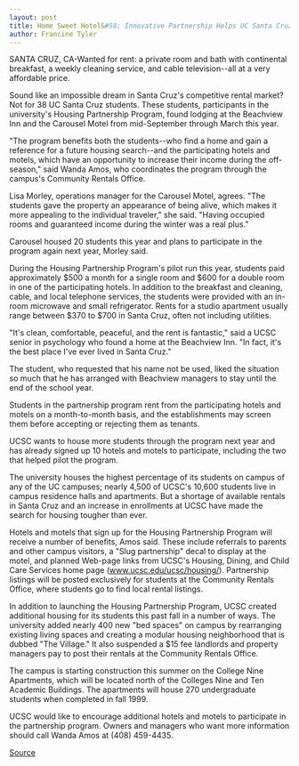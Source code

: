 ```yaml
---
layout: post
title: Home Sweet Hotel&#58; Innovative Partnership Helps UC Santa Cruz House Its Students
author: Francine Tyler
---
```


SANTA CRUZ, CA-Wanted for rent: a private room and bath with continental breakfast, a weekly cleaning service, and cable television--all at a very affordable price.

Sound like an impossible dream in Santa Cruz's competitive rental market? Not for 38 UC Santa Cruz students. These students, participants in the university's Housing Partnership Program, found lodging at the Beachview Inn and the Carousel Motel from mid-September through March this year.

"The program benefits both the students--who find a home and gain a reference for a future housing search--and the participating hotels and motels, which have an opportunity to increase their income during the off-season," said Wanda Amos, who coordinates the program through the campus's Community Rentals Office.

Lisa Morley, operations manager for the Carousel Motel, agrees. "The students gave the property an appearance of being alive, which makes it more appealing to the individual traveler," she said. "Having occupied rooms and guaranteed income during the winter was a real plus."

Carousel housed 20 students this year and plans to participate in the program again next year, Morley said.

During the Housing Partnership Program's pilot run this year, students paid approximately $500 a month for a single room and $600 for a double room in one of the participating hotels. In addition to the breakfast and cleaning, cable, and local telephone services, the students were provided with an in-room microwave and small refrigerator. Rents for a studio apartment usually range between $370 to $700 in Santa Cruz, often not including utilities.

"It's clean, comfortable, peaceful, and the rent is fantastic," said a UCSC senior in psychology who found a home at the Beachview Inn. "In fact, it's the best place I've ever lived in Santa Cruz."

The student, who requested that his name not be used, liked the  situation so much that he has arranged with Beachview managers to stay until the end of the school year.

Students in the partnership program rent from the participating hotels and motels on a month-to-month basis, and the establishments may screen them before accepting or rejecting them as tenants.

UCSC wants to house more students through the program next year and has already signed up 10 hotels and motels to participate, including the two that helped pilot the program.

The university houses the highest percentage of its students on campus of any of the UC campuses; nearly 4,500 of UCSC's 10,600 students live in campus residence halls and apartments. But a shortage of available rentals in Santa Cruz and an increase in enrollments at UCSC have made the search for housing tougher than ever.

Hotels and motels that sign up for the Housing Partnership Program will receive a number of benefits, Amos said. These include referrals to parents and other campus visitors, a "Slug partnership" decal to display at the motel, and planned Web-page links from UCSC's Housing, Dining, and Child Care Services home page (www.ucsc.edu/ucsc/housing/). Partnership listings will be posted exclusively for students at the Community Rentals Office, where students go to find local rental listings.

In addition to launching the Housing Partnership Program, UCSC created additional housing for its students this past fall in a number of ways. The university added nearly 400 new "bed spaces" on campus by rearranging existing living spaces and creating a modular housing neighborhood that is dubbed "The Village." It also suspended a $15 fee landlords and property managers pay to post their rentals at the Community Rentals Office.

The campus is starting construction this summer on the College Nine Apartments, which will be located north of the Colleges Nine and Ten Academic Buildings. The apartments will house 270 undergraduate students when completed in fall 1999.

UCSC would like to encourage additional hotels and motels to participate in the partnership program. Owners and managers who want more information should call Wanda Amos at (408) 459-4435.

[Source](http://www1.ucsc.edu/news_events/press_releases/archive/97-98/05-98/052798-Home_sweet_hotel_Pa.html "Permalink to 052798-Home_sweet_hotel_Pa")
